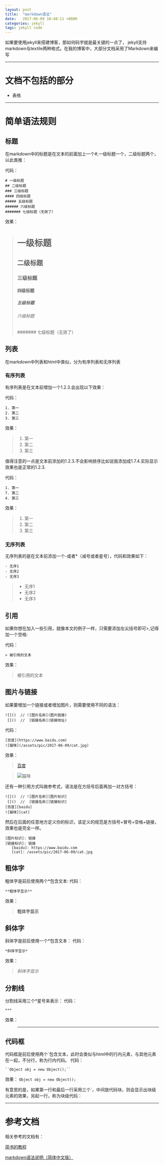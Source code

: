 ```yaml
---
layout: post
title:  "markdown语法"
date:   2017-06-09 10:48:11 +0800
categories: jekyll 
tags: jekyll code
---
```

如果要使用jekyll来搭建博客，那如何码字就是最关键的一点了，
jekyll支持markdown与textile两种格式。在我的博客中，大部分文档采用了Markdown来编写


***
# 文档不包括的部分
- 表格

***
# 简单语法规则

## 标题

在markdown中的标题是在文本的前面加上一个#,一级标题一个，二级标题两个，以此类推：

代码：
```
# 一级标题
## 二级标题
### 三级标题
#### 四级标题
##### 五级标题
###### 六级标题
####### 七级标题（无效了）
```
效果：
> # 一级标题
> ## 二级标题
> ### 三级标题
> #### 四级标题
> ##### 五级标题
> ###### 六级标题
> ####### 七级标题（无效了）

## 列表
在markdown中列表和html中类似，分为有序列表和无序列表
### 有序列表
有序列表是在文本前增加一个1.2.3.会出现以下效果：

代码：
```
1. 第一
2. 第二
3. 第三
```
效果：
> 1. 第一
> 2. 第二
> 3. 第三

值得注意的一点是文本前添加的1.2.3.不会影响排序比如说我添加成1.7.4.实际显示效果也是正常的1.2.3.

代码：
```
1. 第一
7. 第二
4. 第三
```
效果：
> 1. 第一
> 7. 第二
> 4. 第三

### 无序列表
无序列表的是在文本前添加一个-或者*（减号或者星号），代码和效果如下：
```
- 无序1
- 无序2
- 无序3
```

> - 无序1
> - 无序2
> - 无序3

## 引用
如果你想在加入一些引用，就像本文的例子一样，只需要添加左尖括号即可>,记得加一个空格:

代码：
```
> 被引用的文本
```
效果：
> 被引用的文本

## 图片与链接
如果要增加一个链接或者增加图片，则需要使用不同的语法：

```
![]()  // ![图片名称](图片链接)
 []()  //  [链接名称](链接地址)
```
代码：
```
[百度](https://www.baidu.com)
![猫咪](/assets/pic/2017-06-09/cat.jpg)
```
效果：
> [百度](https://www.baidu.com)

> ![猫咪](/assets/pic/2017-06-09/cat.jpg)

还有一种引用方式叫做参考式，语法是在方括号后面再加一对方括号：
```
![]()  // ![图片名称][图片标识]
 []()  //  [链接名称][链接标识]
[百度][baidu]
![猫咪][cat]
```

然后在后面的任意地方定义你的标识，该定义的规范是方括号+冒号+空格+链接，效果也是完全一样。

```
[图片标识]: 链接
[链接标识]: 链接
   [baidu]: https://www.baidu.com
   [cat]: /assets/pic/2017-06-09/cat.jpg
```

## 粗体字
粗体字是前后使用两个*包含文本:
代码：
```
**粗体字显示**
```
效果：
> **粗体字显示**

## 斜体字
斜体字是前后使用一个*包含文本：
代码：
```
*斜体字显示*
```
效果：
> *斜体字显示*

## 分割线
分割线采用三个*星号来表示：
代码：
```
***
```
效果：
> ***

## 代码框
代码框是前后使用两个`包含文本，此时会类似与html中的行内元素，与其他元素在一起，不分行，称为行内代码。
代码：
```
``Object obj = new Object();``
```
效果：
``Object obj = new Object();``

有意思的是，如果第一行和最后一行采用三个`，中间放代码块，则会显示出块级元素的效果，另起一行，称为块级代码：

***
# 参考文档
相关参考的文档有：

[简书的教程](www.jianshu.com/p/1e402922ee32)

[markdown语法说明（简体中文版）](http://www.appinn.com/markdown/)